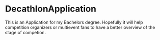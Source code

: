 # DecathlonApplication
This is an Application for my Bachelors degree.
Hopefully it will help competition organizers or multievent fans to have a better overview of the stage of competion.
